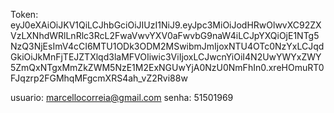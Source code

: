 Token: eyJ0eXAiOiJKV1QiLCJhbGciOiJIUzI1NiJ9.eyJpc3MiOiJodHRwOlwvXC92ZXVzLXNhdWRlLnRlc3RcL2FwaVwvYXV0aFwvbG9naW4iLCJpYXQiOjE1NTg5NzQ3NjEsImV4cCI6MTU1ODk3ODM2MSwibmJmIjoxNTU4OTc0NzYxLCJqdGkiOiJkMnFjTEJZTXlqd3laMFVOIiwic3ViIjoxLCJwcnYiOiI4N2UwYWYxZWY5ZmQxNTgxMmZkZWM5NzE1M2ExNGUwYjA0NzU0NmFhIn0.xreHOmuRT0FJqzrp2FGMhqMFgcmXRS4ah_vZ2Rvi88w

usuario: marcellocorreia@gmail.com
senha: 51501969
